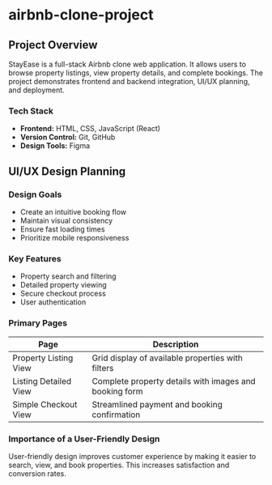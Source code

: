 # airbnb-clone-project

## Project Overview
StayEase is a full-stack Airbnb clone web application. It allows users to browse property listings, view property details, and complete bookings. The project demonstrates frontend and backend integration, UI/UX planning, and deployment.

### Tech Stack
- **Frontend:** HTML, CSS, JavaScript (React)
- **Version Control:** Git, GitHub
- **Design Tools:** Figma

## UI/UX Design Planning

### Design Goals
- Create an intuitive booking flow
- Maintain visual consistency
- Ensure fast loading times
- Prioritize mobile responsiveness

### Key Features
- Property search and filtering
- Detailed property viewing
- Secure checkout process
- User authentication

### Primary Pages

| Page                  | Description                                                                  |
|-----------------------|-------------------------------------------------------------------------------|
| Property Listing View | Grid display of available properties with filters                            |
| Listing Detailed View | Complete property details with images and booking form                       |
| Simple Checkout View  | Streamlined payment and booking confirmation                                  |

### Importance of a User-Friendly Design
User-friendly design improves customer experience by making it easier to search, view, and book properties. This increases satisfaction and conversion rates.
